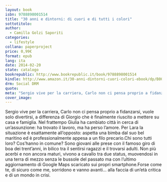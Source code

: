 ```yaml
---
layout: book
isbn: 9788898001514
title: "30 anni e dintorni: di cuori e di tutti i colori"
sottotitolo:
author:
  - Camilla Golzi Saporiti
categories:
  - lifestyle
collana: paperproject
price: 0,99€
format: epub
lang: ita
date: 2014-02-20
state: catalogo
bookrepublic: http://www.bookrepublic.it/book/9788898001514
kindle: http://www.amazon.it/30-anni-dintorni-cuori-colori-ebook/dp/B00IJX4K2O/
drm: Social DRM
quote:
meta: "Sergio vive per la carriera, Carlo non ci pensa proprio a fidanzarsi, vuole solo divertirsi, a differenza di Giorgio che è finalmente riuscito a mettere su casa e famiglia"
cover_image:
---
```


Sergio vive per la carriera, Carlo non ci pensa proprio a fidanzarsi, vuole solo divertirsi, a differenza di Giorgio che è finalmente riuscito a mettere su casa e famiglia. Nel frattempo Giulia ha cambiato città in cerca di un’assunzione: ha trovato il lavoro, ma ha perso l’amore. Per Lara la situazione è esattamente all’opposto: aspetta una bimba dal suo bel maritino ed è professionalmente appesa a un filo precario.Chi sono tutti loro? Cos’hanno in comune? Sono giovani alle prese con il famoso giro di boa dei trent’anni, in bilico tra il sentirsi ragazzi e il trovarsi adulti. Non più acerbi e non ancora maturi, vivono a cavallo tra due status, muovendosi in una terra di mezzo senza le bussole del passato ma con l’ultimo aggiornamento di Google Maps scaricato sui propri smartphone.Forse come te, di sicuro come me, sorridono e vanno avanti... alla faccia di un’età critica e di un mondo in crisi.